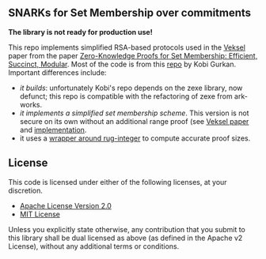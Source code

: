 SNARKs for Set Membership over commitments
------------

**The library is not ready for production use!**

This repo implements simplified RSA-based protocols used in the [Veksel](link) paper from the paper [Zero-Knowledge Proofs for Set Membership:
Efficient, Succinct, Modular](https://eprint.iacr.org/2019/1255.pdf).
Most of the code is from this [repo](https://github.com/kobigurk/cpsnarks-set) by Kobi Gurkan. Important differences include: 
- _it builds_: unfortunately Kobi's repo depends on the zexe library, now defunct; this repo is compatible with the refactoring of zexe from ark-works.
- _it implements a simplified set membership scheme_. This version is not secure on its own without an additional range proof (see [Veksel paper](link) and [implementation](https://github.com/matteocam/veksel).
- it uses a [wrapper around rug-integer](https://github.com/matteocam/rug-binserial) to compute accurate proof sizes.

## License

This code is licensed under either of the following licenses, at your discretion.

 * [Apache License Version 2.0](LICENSE-APACHE)
 * [MIT License](LICENSE-MIT)

Unless you explicitly state otherwise, any contribution that you submit to this library shall be dual licensed as above (as defined in the Apache v2 License), without any additional terms or conditions.




